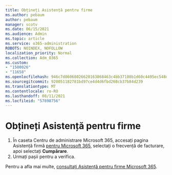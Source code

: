 ```yaml
---
title: Obțineți Asistență pentru firme
ms.author: pebaum
author: pebaum
manager: scotv
ms.date: 06/15/2021
ms.audience: Admin
ms.topic: article
ms.service: o365-administration
ROBOTS: NOINDEX, NOFOLLOW
localization_priority: Normal
ms.collection: Adm_O365
ms.custom:
- "1500026"
- "11658"
ms.openlocfilehash: 946c7d86068026620163868463c4bb37108b1d60c4495ec548dc36043bce8414
ms.sourcegitcommit: 920051182781bd97ce4d4d6fbd268cb37b84d239
ms.translationtype: MT
ms.contentlocale: ro-RO
ms.lasthandoff: 08/11/2021
ms.locfileid: "57898756"
---
```

# <a name="get-business-assist"></a>Obțineți Asistență pentru firme

1. În caseta Centru de administrare Microsoft 365, accesați pagina Asistență firmă [pentru Microsoft 365](https://go.microsoft.com/fwlink/p/?linkid=2158423), selectați o frecvență de facturare, apoi selectați **Cumpărare**.
2. Urmați pașii pentru a verifica.

Pentru a afla mai multe, [consultați Asistență pentru firme Microsoft 365](https://docs.microsoft.com/microsoft-365/admin/misc/business-assist).